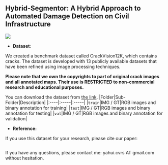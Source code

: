 ## Hybrid-Segmentor: A Hybrid Approach to Automated Damage Detection on Civil Infrastructure

![](./figures/architecture.jpg)

 - **Dataset**:

We created a benchmark dataset called CrackVision12K, which contains cracks. The dataset is developed with 13 publicly available datasets that have been refined using image processing techniques.

**Please note that we own the copyrights to part of original crack images and all annotated maps. Their use is RESTRICTED to non-commercial research and educational purposes.**

You can download the dataset from [the link](https://onedrive.live.com/?authkey=%21AAqG9xQnIlHYoyo&cid=ACF4A32C1F8162D1&id=ACF4A32C1F8162D1%21163379&parId=root&o=OneUp).
|Folder|Sub-Folder|Description|
|:----|:-----|:-----|
|`train`|IMG / GT|RGB images and binary annotation for training|
|`test`|IMG / GT|RGB images and binary annotation for testing|
|`val`|IMG / GT|RGB images and binary annotation for validation|

 - **Reference:**

If you use this dataset for your research, please cite our paper:


```

```

If you have any questions, please contact me: yahui.cvrs AT gmail.com without hesitation.
